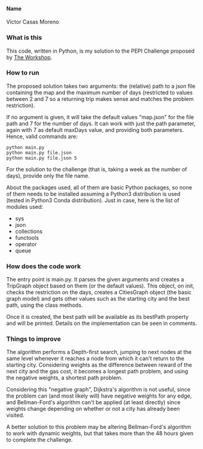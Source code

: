 #### Name

Víctor Casas Moreno

### What is this

This code, written in Python, is my solution to the PEPI Challenge proposed by [The Workshop](https://github.com/The-Workshop-Inventors-of-play/pepi-challenge).

### How to run

The proposed solution takes two arguments: the (relative) path to a json file containing the map and the maximum number of days (restricted to values between 2 and 7 so a returning trip makes sense and matches the problem restriction).

If no argument is given, it will take the default values "map.json" for the file path and 7 for the number of days. It can work with just the path parameter, again with 7 as default maxDays value, and providing both parameters. Hence, valid commands are:

```shell script
python main.py
python main.py file.json
python main.py file.json 5
```

For the solution to the challenge (that is, taking a week as the number of days), provide only the file name.

About the packages used, all of them are basic Python packages, so none of them needs to be installed assuming a Python3 distribution is used (tested in Python3 Conda distribution). Just in case, here is the list of modules used:
* sys
* json
* collections
* functools
* operator
* queue

### How does the code work

The entry point is main.py. It parses the given arguments and creates a TripGraph object based on them (or the default values). This object, on init, checks the restriction on the days, creates a CitiesGraph object (the basic graph model) and gets other values such as the starting city and the best path, using the class methods.

Once it is created, the best path will be available as its bestPath property and will be printed. Details on the implementation can be seen in comments. 

### Things to improve

The algorithm performs a Depth-first search, jumping to next nodes at the same level whenever it reaches a node from which it can't return to the starting city. Considering weights as the difference between reward of the next city and the gas cost, it becomes a longest path problem, and using the negative weights, a shortest path problem.

Considering this "negative graph", Dijkstra's algorithm is not useful, since the problem can (and most likely will) have negative weights for any edge, and Bellman-Ford's algorithm can't be applied (at least directly) since weights change depending on whether or not a city has already been visited.

A better solution to this problem may be altering Bellman-Ford's algorithm to work with dynamic weights, but that takes more than the 48 hours given to complete the challenge.
